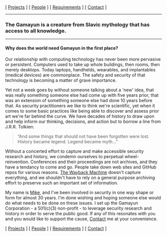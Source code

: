 [ [Projects](projects.md) ] [ [People](people.md) ] [ [Requirements](requirements.md) ] [ [Contact](contact.md) ]

***

### The Gamayun is a creature from Slavic mythology that has access to all knowledge. 

***

#### Why does the world need Gamayun in the first place?

Our relationship with computing technology has never been more pervasive or persistent. Computers used to take up whole buildings, then rooms, then merely desktops. Today laptops, handhelds, wearables, and implantables (medical devices) are commonplace. The safety and security of that technology is becoming a matter of grave importance.

Yet not a week goes by without someone talking about a 'new' idea, that was really something someone else had come up with five years prior, that was an extension of something someone else had done 10 years before that. As security practitioners we like to think we're scientific, yet when it comes to some basic practices like being able to discover and assess prior art we're far behind the curve. We have decades of history to draw upon and help inform our thinking, decisions, and action but to borrow a line from J.R.R. Tolkien: 

> “And some things that should not have been forgotten were lost. History became legend. Legend became myth...”

Without a concerted effort to capture and make accessible security research and history, we condemn ourselves to perpetual wheel-reinvention. Conferences and their proceedings are not archives, and they have a tendancy to come and go. People take down web sites and GitHub repos for various reasons. <a href="https://archive.org/web/">The Wayback Machine</a> doesn't capture everything, and we shouldn't have to rely on a general purpose archiving effort to preserve such an important set of information. 

My name is <a href="https://www.linkedin.com/in/mtanji/">Mike,</a> and I've been involved in security in one way shape or form for almost 30 years. I'm done wishing and hoping someone else would do what needs to be done on these issues. I set up the Gamayun Corporation - a 501(c)(3) non-profit - to leverage security research and history in order to serve the public good. If any of this resonates with you and you would like to support the cause, [Contact](contact.md) me at your convenience.

[ [Projects](projects.md) ] [ [People](people.md) ] [ [Requirements](requirements.md) ] [ [Contact](contact.md) ]
